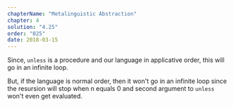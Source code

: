 ```yaml
---
chapterName: "Metalinguistic Abstraction"
chapter: 4
solution: "4.25"
order: "025"
date: 2018-03-15 
---
```


Since, `unless` is a procedure and our language in applicative order, this will go in an infinite loop.

But, if the language is normal order, then it won't go in an infinite loop since the resursion will stop when n equals 0 and second argument to `unless` won't even get evaluated.
